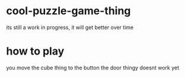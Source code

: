 # cool-puzzle-game-thing
its still a work in progress, it will get better over time
# how to play
you move the cube thing to the button
the door thingy doesnt work yet
